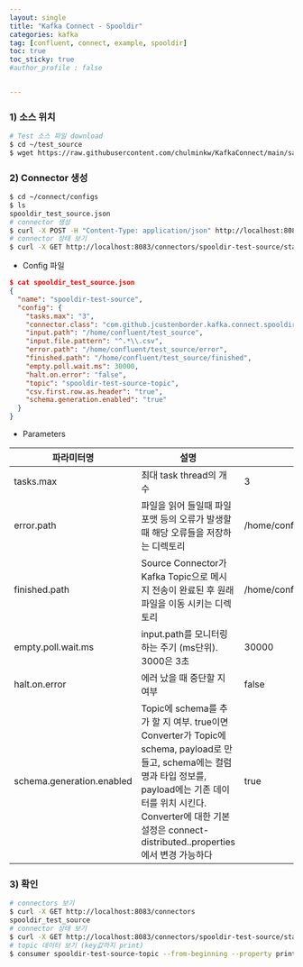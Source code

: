 ```yaml
---
layout: single
title: "Kafka Connect - Spooldir"
categories: kafka
tag: [confluent, connect, example, spooldir]
toc: true
toc_sticky: true
#author_profile : false


---
```




### 1) 소스 위치

```bash
# Test 소스 파일 download
$ cd ~/test_source
$ wget https://raw.githubusercontent.com/chulminkw/KafkaConnect/main/sample_data/csv-spooldir-source.csv -O csv-spooldir-source-01.csv
```



### 2) Connector 생성

```bash
$ cd ~/connect/configs
$ ls
spooldir_test_source.json
# connector 생성
$ curl -X POST -H "Content-Type: application/json" http://localhost:8083/connectors --data @spooldir_test_source.json
# connector 상태 보기
$ curl -X GET http://localhost:8083/connectors/spooldir-test-source/status | jq "."
```

* Config 파일

```json
$ cat spooldir_test_source.json
{
  "name": "spooldir-test-source",
  "config": {
    "tasks.max": "3",
    "connector.class": "com.github.jcustenborder.kafka.connect.spooldir.SpoolDirCsvSourceConnector",
    "input.path": "/home/confluent/test_source",
    "input.file.pattern": "^.*\\.csv",
    "error.path": "/home/confluent/test_source/error",
    "finished.path": "/home/confluent/test_source/finished",
    "empty.poll.wait.ms": 30000,
    "halt.on.error": "false",
    "topic": "spooldir-test-source-topic",
    "csv.first.row.as.header": "true",
    "schema.generation.enabled": "true"
  }
}
```

* Parameters

| 파라미터명                | 설명                                                         | 예시                                          |
| ------------------------- | ------------------------------------------------------------ | --------------------------------------------- |
| tasks.max                 | 최대 task thread의 개 수                                     | 3                                             |
| error.path                | 파일을 읽어 들일때 파일 포맷 등의 오류가 발생할때 해당 오류들을 저장하는 디렉토리 | /home/confluent/connect/spooldir_log/error    |
| finished.path             | Source Connector가 Kafka Topic으로 메시지 전송이 완료된 후 원래 파일을 이동 시키는 디렉토리 | /home/confluent/connect/spooldir_log/finished |
| empty.poll.wait.ms        | input.path를 모니터링 하는 주기 (ms단위). 3000은 3초         | 30000                                         |
| halt.on.error             | 에러 났을 때 중단할 지 여부                                  | false                                         |
| schema.generation.enabled | Topic에 schema를 추가 할 지 여부. true이면 Converter가 Topic에 schema,  payload로 만들고, schema에는 컬럼명과 타입 정보를, payload에는 기존 데이터를 위치 시킨다.<br>Converter에 대한 기본설정은 connect-distributed..properties에서 변경 가능하다 | true                                          |



### 3) 확인

```bash
# connectors 보기
$ curl -X GET http://localhost:8083/connectors
spooldir_test_source
# connector 상태 보기
$ curl -X GET http://localhost:8083/connectors/spooldir-test-source/status | jq "."
# topic 데이터 보기 (key값까지 print)
$ consumer spooldir-test-source-topic --from-beginning --property print.key=true | jq "."
```

